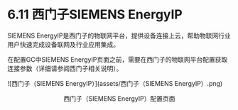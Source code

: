 # 6.11 西门子SIEMENS EnergyIP

SIEMENS EnergyIP是西门子的物联网平台，提供设备连接上云，帮助物联网行业用户快速完成设备联网及行业应用集成。

在配置GC中SIEMENS EnergyIP页面之前，需要在西门子的物联网平台配置获取连接参数（详细请参阅西门子相关说明）。

![西门子（SIEMENS EnergyIP）](assets/西门子（SIEMENS EnergyIP）.png)

<center>西门子（SIEMENS EnergyIP）配置页面</center>

